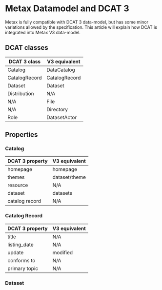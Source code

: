 # Metax Datamodel and DCAT 3

Metax is fully compatible with DCAT 3 data-model, but has some minor variations allowed by the specification. This article will explain how DCAT is integrated into Metax V3 data-model. 

## DCAT classes

| DCAT 3 class  | V3 equivalent |
|---------------|---------------|
| Catalog       | DataCatalog   |
| CatalogRecord | CatalogRecord |
| Dataset       | Dataset       |
| Distribution  | N/A           |
| N/A           | File          |
| N/A           | Directory     |
| Role          | DatasetActor  |

## Properties

### Catalog

| DCAT 3 property | V3 equivalent |
|-----------------|---------------|
| homepage        | homepage      |
| themes          | dataset/theme |
| resource        | N/A           |
| dataset         | datasets      |
| catalog record  | N/A           |

### Catalog Record

| DCAT 3 property | V3 equivalent |
|-----------------|---------------|
| title           | N/A           |
| listing_date    | N/A           |
| update          | modified      |
| conforms to     | N/A           |
| primary topic   | N/A           |

### Dataset
